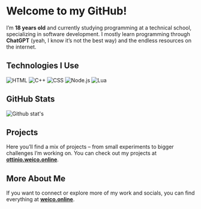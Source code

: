 # Welcome to my GitHub!

I’m **18 years old** and currently studying programming at a technical school, specializing in software development. I mostly learn programming through **ChatGPT** (yeah, I know it’s not the best way) and the endless resources on the internet.

## Technologies I Use

![HTML](https://img.shields.io/badge/HTML-5-orange) ![C++](https://img.shields.io/badge/C%2B%2B-17-blueviolet) ![CSS](https://img.shields.io/badge/CSS-3-blue) ![Node.js](https://img.shields.io/badge/Node.js-v16-green) ![Lua](https://img.shields.io/badge/Lua-5.4-4F5B5E)

## GitHub Stats

![Github stat's](https://github-readme-stats.vercel.app/api?username=w31c0&show_icons=true&theme=transparent)

## Projects

Here you’ll find a mix of projects – from small experiments to bigger challenges I’m working on. You can check out my projects at [**ottinio.weico.online**](http://ottinio.weico.online).

## More About Me

If you want to connect or explore more of my work and socials, you can find everything at [**weico.online**](http://weico.online).

